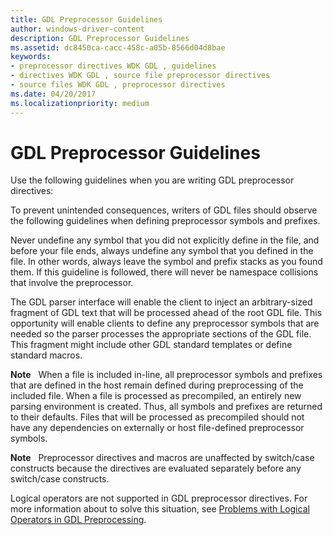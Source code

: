 ```yaml
---
title: GDL Preprocessor Guidelines
author: windows-driver-content
description: GDL Preprocessor Guidelines
ms.assetid: dc8450ca-cacc-458c-a05b-8566d04d8bae
keywords:
- preprocessor directives WDK GDL , guidelines
- directives WDK GDL , source file preprocessor directives
- source files WDK GDL , preprocessor directives
ms.date: 04/20/2017
ms.localizationpriority: medium
---
```


# GDL Preprocessor Guidelines


Use the following guidelines when you are writing GDL preprocessor directives:

To prevent unintended consequences, writers of GDL files should observe the following guidelines when defining preprocessor symbols and prefixes.

Never undefine any symbol that you did not explicitly define in the file, and before your file ends, always undefine any symbol that you defined in the file. In other words, always leave the symbol and prefix stacks as you found them. If this guideline is followed, there will never be namespace collisions that involve the preprocessor.

The GDL parser interface will enable the client to inject an arbitrary-sized fragment of GDL text that will be processed ahead of the root GDL file. This opportunity will enable clients to define any preprocessor symbols that are needed so the parser processes the appropriate sections of the GDL file. This fragment might include other GDL standard templates or define standard macros.

**Note**   When a file is included in-line, all preprocessor symbols and prefixes that are defined in the host remain defined during preprocessing of the included file. When a file is processed as precompiled, an entirely new parsing environment is created. Thus, all symbols and prefixes are returned to their defaults. Files that will be processed as precompiled should not have any dependencies on externally or host file-defined preprocessor symbols.

 

**Note**   Preprocessor directives and macros are unaffected by switch/case constructs because the directives are evaluated separately before any switch/case constructs.

 

Logical operators are not supported in GDL preprocessor directives. For more information about to solve this situation, see [Problems with Logical Operators in GDL Preprocessing](problems-with-logical-operators-in-gdl-preprocessing.md).

 

 




